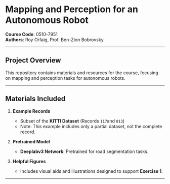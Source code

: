 # Mapping and Perception for an Autonomous Robot  
**Course Code**: 0510-7951  
**Authors**: Roy Orfaig, Prof. Ben-Zion Bobrovsky  

---

## Project Overview  
This repository contains materials and resources for the course, focusing on mapping and perception tasks for autonomous robots.

---

## Materials Included  

1. **Example Records**  
   - Subset of the **KITTI Dataset** (Records `117`and `013`)  
   - Note: This example includes only a partial dataset, not the complete record.

2. **Pretrained Model**  
   - **Deeplabv3 Network**: Pretrained for road segmentation tasks.

3. **Helpful Figures**  
   - Includes visual aids and illustrations designed to support **Exercise 1**.

---

